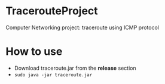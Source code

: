# TracerouteProject
Computer Networking project: traceroute using ICMP protocol

# How to use
* Download traceroute.jar from the **release** section
* `sudo java -jar traceroute.jar`
